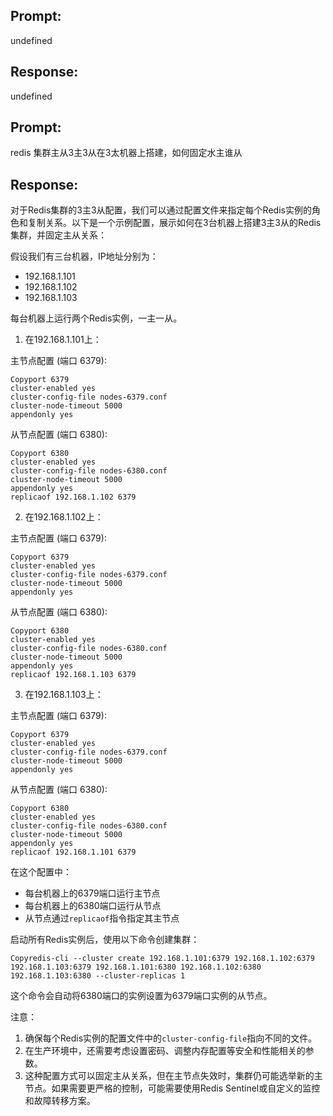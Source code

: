 ## Prompt:
undefined

## Response:
undefined

## Prompt:
redis 集群主从3主3从在3太机器上搭建，如何固定水主谁从

## Response:
对于Redis集群的3主3从配置，我们可以通过配置文件来指定每个Redis实例的角色和复制关系。以下是一个示例配置，展示如何在3台机器上搭建3主3从的Redis集群，并固定主从关系：

假设我们有三台机器，IP地址分别为：

* 192.168.1.101
* 192.168.1.102
* 192.168.1.103

每台机器上运行两个Redis实例，一主一从。

1. 在192.168.1.101上：

主节点配置 (端口 6379):

```
Copyport 6379
cluster-enabled yes
cluster-config-file nodes-6379.conf
cluster-node-timeout 5000
appendonly yes
```

从节点配置 (端口 6380):

```
Copyport 6380
cluster-enabled yes
cluster-config-file nodes-6380.conf
cluster-node-timeout 5000
appendonly yes
replicaof 192.168.1.102 6379
```

2. 在192.168.1.102上：

主节点配置 (端口 6379):

```
Copyport 6379
cluster-enabled yes
cluster-config-file nodes-6379.conf
cluster-node-timeout 5000
appendonly yes
```

从节点配置 (端口 6380):

```
Copyport 6380
cluster-enabled yes
cluster-config-file nodes-6380.conf
cluster-node-timeout 5000
appendonly yes
replicaof 192.168.1.103 6379
```

3. 在192.168.1.103上：

主节点配置 (端口 6379):

```
Copyport 6379
cluster-enabled yes
cluster-config-file nodes-6379.conf
cluster-node-timeout 5000
appendonly yes
```

从节点配置 (端口 6380):

```
Copyport 6380
cluster-enabled yes
cluster-config-file nodes-6380.conf
cluster-node-timeout 5000
appendonly yes
replicaof 192.168.1.101 6379
```

在这个配置中：

* 每台机器上的6379端口运行主节点
* 每台机器上的6380端口运行从节点
* 从节点通过`replicaof`指令指定其主节点

启动所有Redis实例后，使用以下命令创建集群：

```
Copyredis-cli --cluster create 192.168.1.101:6379 192.168.1.102:6379 192.168.1.103:6379 192.168.1.101:6380 192.168.1.102:6380 192.168.1.103:6380 --cluster-replicas 1
```

这个命令会自动将6380端口的实例设置为6379端口实例的从节点。

注意：

1. 确保每个Redis实例的配置文件中的`cluster-config-file`指向不同的文件。
2. 在生产环境中，还需要考虑设置密码、调整内存配置等安全和性能相关的参数。
3. 这种配置方式可以固定主从关系，但在主节点失效时，集群仍可能选举新的主节点。如果需要更严格的控制，可能需要使用Redis Sentinel或自定义的监控和故障转移方案。

